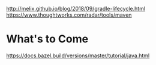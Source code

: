 http://melix.github.io/blog/2018/09/gradle-lifecycle.html
https://www.thoughtworks.com/radar/tools/maven

# What's to Come

https://docs.bazel.build/versions/master/tutorial/java.html